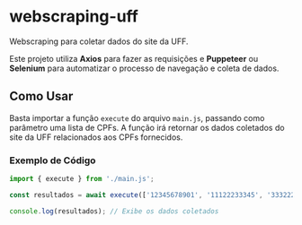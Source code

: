 # webscraping-uff

Webscraping para coletar dados do site da UFF.

Este projeto utiliza **Axios** para fazer as requisições e **Puppeteer** ou **Selenium** para automatizar o processo de navegação e coleta de dados.

## Como Usar

Basta importar a função `execute` do arquivo `main.js`, passando como parâmetro uma lista de CPFs. A função irá retornar os dados coletados do site da UFF relacionados aos CPFs fornecidos.

### Exemplo de Código

```javascript
import { execute } from './main.js';

const resultados = await execute(['12345678901', '11122233345', '33322211165']);

console.log(resultados); // Exibe os dados coletados

